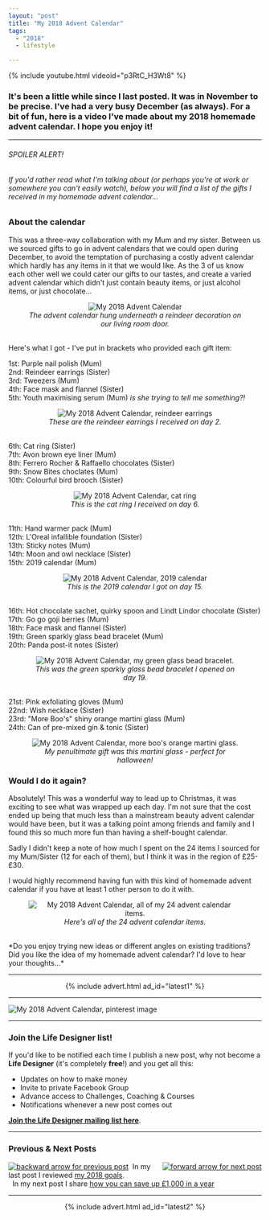 ```yaml
---
layout: "post"
title: "My 2018 Advent Calendar"
tags:
  - "2018"
  - lifestyle

---
```


{% include youtube.html videoid="p3RtC_H3Wt8" %}

### It's been a little while since I last posted. It was in November to be precise. I've had a very busy December (as always). For a bit of fun, here is a video I've made about my 2018 homemade advent calendar. I hope you enjoy it!

***

###### SPOILER ALERT!
###### If you'd rather read what I'm talking about (or perhaps you're at work or somewhere you can't easily watch), below you will find a list of the gifts I received in my homemade advent calendar...

### About the calendar
This was a three-way collaboration with my Mum and my sister. Between us we sourced gifts to go in advent calendars that we could open during December, to avoid the temptation of purchasing a costly advent calendar which hardly has any items in it that we would like. As the 3 of us know each other well we could cater our gifts to our tastes, and create a varied advent calendar which didn't just contain beauty items, or just alcohol items, or just chocolate...

<center>
<figure>
    <img src='/i/2018/lifestyle/advent-calendar-pic.png' alt='My 2018 Advent Calendar'>
    <figcaption><i>The advent calendar hung underneath a reindeer decoration on our living room door.</i></figcaption>
</figure>
</center>

<br>
Here's what I got - I've put in brackets who provided each gift item:

1st: Purple nail polish (Mum)<br>
2nd: Reindeer earrings (Sister)<br>
3rd: Tweezers (Mum)<br>
4th: Face mask and flannel (Sister)<br>
5th: Youth maximising serum (Mum) <i>is she trying to tell me something?!</i><br>

<center>
<figure>
    <img src='/i/2018/lifestyle/day-2.png' alt='My 2018 Advent Calendar, reindeer earrings'>
    <figcaption><i>These are the reindeer earrings I received on day 2.</i></figcaption>
</figure>
</center>
<br>
6th: Cat ring (Sister)<br>
7th: Avon brown eye liner (Mum)<br>
8th: Ferrero Rocher & Raffaello chocolates (Sister)<br>
9th: Snow Bites choclates (Mum)<br>
10th: Colourful bird brooch (Sister)<br>

<center>
<figure>
    <img src='/i/2018/lifestyle/day-6-b.png' alt='My 2018 Advent Calendar, cat ring'>
    <figcaption><i>This is the cat ring I received on day 6.</i></figcaption>
</figure>
</center>
<br>
11th: Hand warmer pack (Mum)<br>
12th: L'Oreal infallible foundation (Sister)<br>
13th: Sticky notes (Mum)<br>
14th: Moon and owl necklace (Sister)<br>
15th: 2019 calendar (Mum)<br>

<center>
<figure>
    <img src='/i/2018/lifestyle/day-15.png' alt='My 2018 Advent Calendar, 2019 calendar'>
    <figcaption><i>This is the 2019 calendar I got on day 15.</i></figcaption>
</figure>
</center>
<br>
16th: Hot chocolate sachet, quirky spoon and Lindt Lindor chocolate (Sister)<br>
17th: Go go goji berries (Mum)<br>
18th: Face mask and flannel (Sister)<br>
19th: Green sparkly glass bead bracelet (Mum)<br>
20th: Panda post-it notes (Sister)<br>

<center>
<figure>
    <img src='/i/2018/lifestyle/day-19.png' alt='My 2018 Advent Calendar, my green glass bead bracelet.'>
    <figcaption><i>This was the green sparkly glass bead bracelet I opened on day 19.</i></figcaption>
</figure>
</center>
<br>
21st: Pink exfoliating gloves (Mum)<br>
22nd: Wish necklace (Sister)<br>
23rd: "More Boo's" shiny orange martini glass (Mum)<br>
24th: Can of pre-mixed gin & tonic (Sister)<br>

<center>
<figure>
    <img src='/i/2018/lifestyle/day-23.png' alt="My 2018 Advent Calendar, more boo's orange martini glass.">
    <figcaption><i>My penultimate gift was this martini glass - perfect for halloween!</i></figcaption>
</figure>
</center>

### Would I do it again?
Absolutely! This was a wonderful way to lead up to Christmas, it was exciting to see what was wrapped up each day. I'm not sure that the cost ended up being that much less than a mainstream beauty advent calendar would have been, but it was a talking point among friends and family and I found this so much more fun than having a shelf-bought calendar.

Sadly I didn't keep a note of how much I spent on the 24 items I sourced for my Mum/Sister (12 for each of them), but I think it was in the region of £25-£30.

I would highly recommend having fun with this kind of homemade advent calendar if you have at least 1 other person to do it with.

<center>
<figure>
    <img src='/i/2018/lifestyle/all-advent-items.png' alt="My 2018 Advent Calendar, all of my 24 advent calendar items.">
    <figcaption><i>Here's all of the 24 advent calendar items.</i></figcaption>
</figure>
</center>

<br>
*Do you enjoy trying new ideas or different angles on existing traditions? Did you like the idea of my homemade advent calendar? I'd love to hear your thoughts...*

*** 

<!-- START ADVERTISER: Latest ad 1 -->
<center>
{% include advert.html ad_id="latest1" %}
</center>
<!-- END ADVERTISER: Latest 1 -->

***

![My 2018 Advent Calendar, pinterest image](/i/2018/lifestyle/my-2018-advent-calendar-pin.png)

***

### Join the Life Designer list!

If you'd like to be notified each time I publish a new post, why not become a <b>Life Designer</b> (it's completely <b>free</b>!) and you get all this:

- Updates on how to make money
- Invite to private Facebook Group
- Advance access to Challenges, Coaching & Courses
- Notifications whenever a new post comes out

[**Join the Life Designer mailing list here**](/signup/signup_page).

***

### Previous & Next Posts

<a href="/posts/2018-goals-review.html" style="float: left"><img src='/i/backward.png' alt='backward arrow for previous post' /></a> &nbsp;
<a href="/posts/challenge-2018-mission-accomplished.html" style="float: right"><img src='/i/forward.png' alt='forward arrow for next post' /></a>
In my last post I reviewed [my 2018 goals](/posts/2018-goals-review.html).<br>
&nbsp;&nbsp;In my next post I share [how you can save up £1,000 in a year](/posts/challenge-2018-mission-accomplished.html)
<br>

***

<!-- START ADVERTISER: Latest ad 2 -->
<center>
{% include advert.html ad_id="latest2" %}
</center>
<!-- END ADVERTISER: Latest 2 -->
<br />


